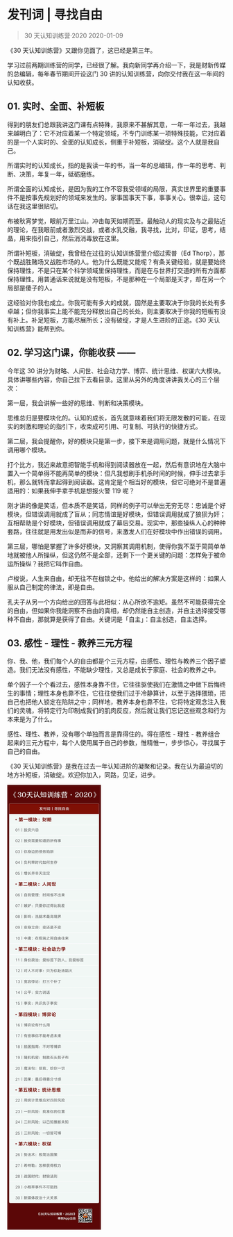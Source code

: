# 发刊词 | 寻找自由
> 30 天认知训练营·2020
2020-01-09

《30 天认知训练营》又跟你见面了，这已经是第三年。

学习过前两期训练营的同学，已经很了解。我向新同学再介绍一下，我是财新传媒的总编辑，每年春节期间开设这门 30 讲的认知训练营，向你交付我在这一年间的认知收获。

## 01. 实时、全面、补短板

得到的朋友们总跟我讲这门课有点特殊，我原来不甚解其意，一年一年过去，我越来越明白了：它不对应着某一个特定领域，不专门训练某一项特殊技能，它对应着的是一个人实时的、全面的认知成长，侧重于补短板，消破绽。这个人就是我自己。

所谓实时的认知成长，指的是我读一年的书，当一年的总编辑，作一年的思考、判断、决策，年复一年，砥砺磨练。

所谓全面的认知成长，是因为我的工作不容我受领域的局限，真实世界里的重要事件不是按事先规划好的领域来发生的。家事国事天下事，事事关心。很幸运，这句话在我这里很贴切。

布被秋宵梦觉，眼前万里江山。冲击每天如期而至。最触动人的现实及与之最贴近的理论，在我眼前或者激烈交战，或者水乳交融，我寻找，比对，印证，思考，结晶，用来指引自己，然后消消毒放在这里。

所谓补短板，消破绽，我曾经在过往的认知训练营里介绍过索普（Ed Thorp），那个既战胜赌场又战胜市场的人。他为什么既能又能呢？有条关键经验，就是要始终保持理性，不是只在某个科学领域里保持理性，而是在与世界打交道的所有方面都保持理性。用普通话来说就是没有短板，不是那种在一个局部是天才，却在另一个局部是傻子的人。

这经验对你我也成立。你我可能有多大的成就，固然是主要取决于你我的长处有多卓越；但你我事实上能不能充分释放出自己的长处，则主要取决于你我的短板有没有补上。补足短板，方能尽展所长；没有破绽，才是人生进阶的正途。《30 天认知训练营》能帮到你。

## 02. 学习这门课，你能收获 ——

今年这 30 讲分为财略、人间世、社会动力学、博弈、统计思维、权谋六大模块。具体讲哪些内容，你自己拉下去看目录。这里从另外的角度讲讲我关心的三个层次：

第一层，我会讲解一些好的思维、判断和决策模块。

思维总归是要模块化的。认知的成长，首先就意味着我们将无限发散的可能，在现实的刺激和理论的指引下，收束成可引用、可复制、可执行的快捷方式。

第二层，我会提醒你，好的模块只是第一步，接下来是调用问题，就是什么情况下调用哪个模块。

打个比方，我近来故意把智能手机和得到阅读器放在一起，然后有意识地在大脑中置入一个简单得不能再简单的模块：但凡我想刷手机杀时间的时候，伸手过去拿手机，那么就转而拿起得到阅读器。这肯定是个相当好的模块，但它可绝对不是普遍适用的：如果我伸手拿手机是想报火警 119 呢？

刚才讲的像是笑话，但本质不是笑话，同样的例子可以举出无穷无尽：忠诚是个好模块，但错误调用就成了盲从；同志情谊是好模块，但错误调用就成了狼狈为奸；互相帮助是个好模块，但错误调用就成了幕后交易。现实中，那些操纵人心的种种套路，往往就是用发出似是而非的信号，来激发人们在好模块中作出错误的调用。

第三层，哪怕是掌握了许多好模块，又洞察其调用机制，使得你我不至于简简单单地就被他人所操纵，但这仍然不是全部，还剩下一个更关键的问题：怎样免于被命运所操纵？我把它叫作自由。

卢梭说，人生来自由，却无往不在枷锁之中。他给出的解决方案是这样的：如果人服从自己制定的律法，即是自由。

孔夫子从另一个方向给出的回答与此相似：从心所欲不逾矩。虽然不可能获得完全的自由，但如果你我能洞察不自由的真相，却仍然能自主创造，并自主选择接受哪种不自由，那就算是获得了自由。关键词是「自主」：自主创造，自主选择。

## 03. 感性 - 理性 - 教养三元方程

你、我、他，我们每个人的自由都是个三元方程，由感性、理性与教养三个因子塑造。我们无法没有感性，不能缺少理性，又总是成长于家庭、社会的教养之中。

单个因子一个个看过去，感性本身靠不住，它往往驱使我们在激情之中做下后悔终生的事情；理性本身也靠不住，它往往使我们过于冷静算计，以至于选择猥琐，把自己也把他人锁定在陷阱之中；同样地，教养本身也靠不住，它将特定观念注入我们的灵魂，将特定行为印制成我们的肌肉反应，然后就让我们忘记这些观念和行为本来是为了什么。

感性、理性、教养，没有哪个单独而言是靠得住的。得在感性 - 理性 - 教养组合起来的三元方程中，每个人使用属于自己的参数，惟精惟一，步步惊心，寻找属于自己的自由。

《30 天认知训练营》是我在过去一年认知进阶的凝聚和记录。我在认为最迫切的地方补短板，消破绽。欢迎你加入，同路，见证，进步。

![](./res/2020001.jpeg)